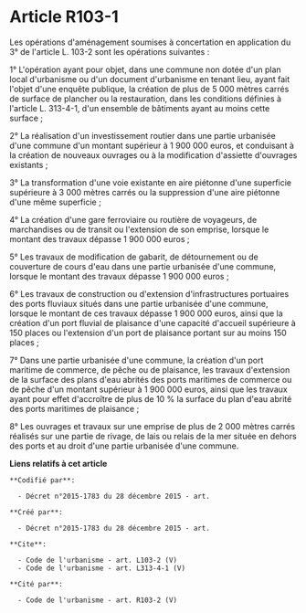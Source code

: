 # Article R103-1

Les opérations d'aménagement soumises à concertation en application du 3° de l'article L. 103-2 sont les opérations
suivantes : 

1° L'opération ayant pour objet, dans une commune non dotée d'un plan local d'urbanisme ou d'un document d'urbanisme en
tenant lieu, ayant fait l'objet d'une enquête publique, la création de plus de 5 000 mètres carrés de surface de plancher ou
la restauration, dans les conditions définies à l'article L. 313-4-1, d'un ensemble de bâtiments ayant au moins cette
surface ; 

2° La réalisation d'un investissement routier dans une partie urbanisée d'une commune d'un montant supérieur à 1 900 000
euros, et conduisant à la création de nouveaux ouvrages ou à la modification d'assiette d'ouvrages existants ; 

3° La transformation d'une voie existante en aire piétonne d'une superficie supérieure à 3 000 mètres carrés ou la
suppression d'une aire piétonne d'une même superficie ; 

4° La création d'une gare ferroviaire ou routière de voyageurs, de marchandises ou de transit ou l'extension de son emprise,
lorsque le montant des travaux dépasse 1 900 000 euros ; 

5° Les travaux de modification de gabarit, de détournement ou de couverture de cours d'eau dans une partie urbanisée d'une
commune, lorsque le montant des travaux dépasse 1 900 000 euros ; 

6° Les travaux de construction ou d'extension d'infrastructures portuaires des ports fluviaux situés dans une partie
urbanisée d'une commune, lorsque le montant de ces travaux dépasse 1 900 000 euros, ainsi que la création d'un port fluvial
de plaisance d'une capacité d'accueil supérieure à 150 places ou l'extension d'un port de plaisance portant sur au moins 150
places ; 

7° Dans une partie urbanisée d'une commune, la création d'un port maritime de commerce, de pêche ou de plaisance, les travaux
d'extension de la surface des plans d'eau abrités des ports maritimes de commerce ou de pêche d'un montant supérieur à 1 900
000 euros, ainsi que les travaux ayant pour effet d'accroître de plus de 10 % la surface du plan d'eau abrité des ports
maritimes de plaisance ; 

8° Les ouvrages et travaux sur une emprise de plus de 2 000 mètres carrés réalisés sur une partie de rivage, de lais ou
relais de la mer située en dehors des ports et au droit d'une partie urbanisée d'une commune.

**Liens relatifs à cet article**

	**Codifié par**:

	  - Décret n°2015-1783 du 28 décembre 2015 - art.

	**Créé par**:

	  - Décret n°2015-1783 du 28 décembre 2015 - art.

	**Cite**:

	  - Code de l'urbanisme - art. L103-2 (V)
	  - Code de l'urbanisme - art. L313-4-1 (V)

	**Cité par**:

	  - Code de l'urbanisme - art. R103-2 (V)
